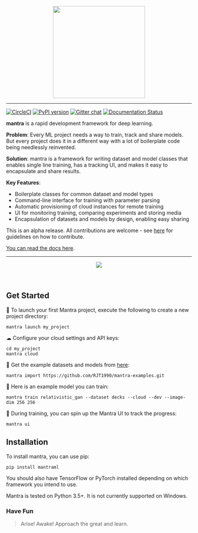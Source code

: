 <div align="center">
    <img width="250" src="docs/source/logo.png">    
</div>

-----------------------------------------

[![CircleCI](https://circleci.com/gh/RJT1990/mantra.svg?style=shield&circle-token=ef9ddee091dd77395273f8d59f6b6b5b091212c7)](https://circleci.com/gh/RJT1990/mantra)
[![PyPI version](https://badge.fury.io/py/mantraml.svg)](https://badge.fury.io/py/mantraml)
[![Gitter chat](https://badges.gitter.im/gitterHQ/gitter.png)](https://gitter.im/mantraml/Lobby)
[![Documentation Status](https://readthedocs.org/projects/mantra/badge/?version=latest)](http://mantra.readthedocs.io/en/latest/?badge=latest)


**mantra** is a rapid development framework for deep learning. 

**Problem**: Every ML project needs a way to train, track and share models. But every project does it in a different way with a lot of boilerplate code being needlessly reinvented. 

**Solution**: mantra is a framework for writing dataset and model classes that enables single line training, has a tracking UI, and makes it easy to encapsulate and share results. 

**Key Features**:

- Boilerplate classes for common dataset and model types
- Command-line interface for training with parameter parsing
- Automatic provisioning of cloud instances for remote training
- UI for monitoring training, comparing experiments and storing media
- Encapsulation of datasets and models by design, enabling easy sharing 

This is an alpha release. All contributions are welcome - see [here](https://github.com/RJT1990/mantra/blob/master/CONTRIBUTING.md) for guidelines on how to contribute.

[You can read the docs here](http://mantra.readthedocs.io/en/latest/).

-----------------------------------------

<div align="center">
<img src="docs/source/demo.gif">
</div>
<br><br>

## Get Started 

🚀 To launch your first Mantra project, execute the following to create a new project directory:

```console
mantra launch my_project 
```
☁ Configure your cloud settings and API keys:

```console
cd my_project 
mantra cloud 
```
💾 Get the example datasets and models from [here](https://github.com/RJT1990/mantra-examples):
 
```console
mantra import https://github.com/RJT1990/mantra-examples.git
``` 

🤖 Here is an example model you can train:

```console
mantra train relativistic_gan --dataset decks --cloud --dev --image-dim 256 256
```

🚂 During training, you can spin up the Mantra UI to track the progress:

```console
mantra ui
```

## Installation

To install mantra, you can use pip:

```
pip install mantraml
```
You should also have TensorFlow or PyTorch installed depending on which framework you intend to use.

Mantra is tested on Python 3.5+. It is not currently supported on Windows.

### Have Fun

> Arise! Awake! Approach the great and learn.
